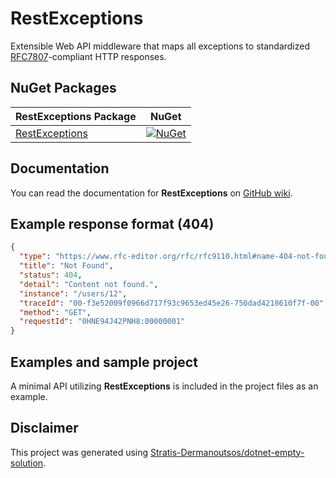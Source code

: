 # RestExceptions

Extensible Web API middleware that maps all exceptions to standardized [RFC7807](https://www.rfc-editor.org/rfc/rfc7807.html)-compliant HTTP responses.

## NuGet Packages

| RestExceptions Package                                          | NuGet                                                                                                                   |
|-----------------------------------------------------------------|-------------------------------------------------------------------------------------------------------------------------|
| [RestExceptions](https://www.nuget.org/packages/RestExceptions) | [![NuGet](http://img.shields.io/nuget/vpre/RestExceptions.svg?label=NuGet)](https://www.nuget.org/packages/RestExceptions/) |

## Documentation

You can read the documentation for **RestExceptions** on [GitHub wiki](https://github.com/Stratis-OSS/RestExceptions/wiki).

## Example response format (404)

```json
{
  "type": "https://www.rfc-editor.org/rfc/rfc9110.html#name-404-not-found",
  "title": "Not Found",
  "status": 404,
  "detail": "Content not found.",
  "instance": "/users/12",
  "traceId": "00-f3e52009f0966d717f93c9653ed45e26-750dad4218610f7f-00",
  "method": "GET",
  "requestId": "0HNE94J42PNH8:00000001"
}
```

## Examples and sample project

A minimal API utilizing **RestExceptions** is included in the project files as an example.

## Disclaimer

This project was generated using [Stratis-Dermanoutsos/dotnet-empty-solution](https://github.com/Stratis-Dermanoutsos/dotnet-empty-solution).
